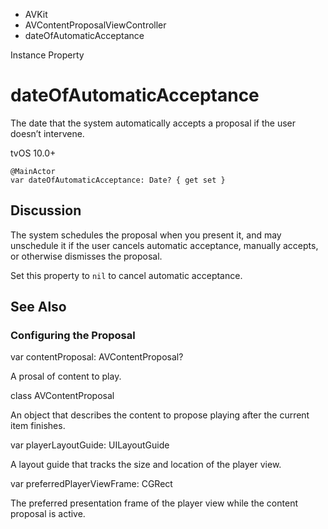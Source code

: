 

- AVKit
- AVContentProposalViewController
-  dateOfAutomaticAcceptance 

Instance Property

# dateOfAutomaticAcceptance

The date that the system automatically accepts a proposal if the user doesn’t intervene.

tvOS 10.0+

``` source
@MainActor
var dateOfAutomaticAcceptance: Date? { get set }
```

## Discussion

The system schedules the proposal when you present it, and may unschedule it if the user cancels automatic acceptance, manually accepts, or otherwise dismisses the proposal.

Set this property to `nil` to cancel automatic acceptance.

## See Also

### Configuring the Proposal

var contentProposal: AVContentProposal?

A prosal of content to play.

class AVContentProposal

An object that describes the content to propose playing after the current item finishes.

var playerLayoutGuide: UILayoutGuide

A layout guide that tracks the size and location of the player view.

var preferredPlayerViewFrame: CGRect

The preferred presentation frame of the player view while the content proposal is active.

